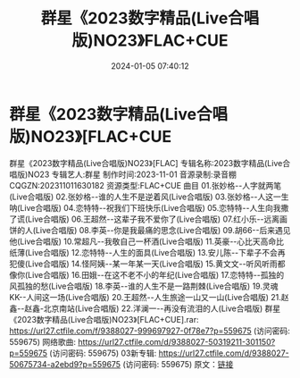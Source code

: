 ﻿---
title: 群星《2023数字精品(Live合唱版)NO23》FLAC+CUE
date: 2024-01-05 07:40:12
categories: WAV车载音乐、镜像
tags: 华语中文
---
# 群星《2023数字精品(Live合唱版)NO23》[FLAC+CUE

群星《2023数字精品(Live合唱版)NO23》[FLAC]
专辑名称:2023数字精品(Live合唱版)NO23
专辑艺人:群星
制作时间:2023-11-01
音源录制:录音棚
CQGZN:202311011630182
资源类型:FLAC+CUE
曲目
01.张妙格--人字就两笔(Live合唱版)
02.张妙格--谁的人生不是逆着风(Live合唱版)
03.张妙格--人这一生呐(Live合唱版)
04.恋特特--祝我们下班快乐(Live合唱版)
05.恋特特--人生向我撒了谎(Live合唱版)
06.王超然--这辈子我不爱你了(Live合唱版)
07.红小乐--远离画饼的人(Live合唱版)
08.李英--你是我最痛的思念(Live合唱版)
09.胡66--后来遇见他(Live合唱版)
10.常超凡--我敬自己一杯酒(Live合唱版)
11.英豪--心比天高命比纸薄(Live合唱版)
12.恋特特--人生的面具(Live合唱版)
13.安儿陈--下辈子不会再犯傻(Live合唱版)
14.怪阿姨--某一年某一天(Live合唱版)
15.黄文文--听风听雨都像你(Live合唱版)
16.田娥--在这不老不小的年纪(Live合唱版)
17.恋特特--孤独的风孤独的愁(Live合唱版)
18.李英--谁的人生不是一路荆棘(Live合唱版)
19.灵魂KK--人间这一场(Live合唱版)
20.王超然--人生旅途一山又一山(Live合唱版)
21.赵鑫--赵鑫-北京南站(Live合唱版)
22.洋澜一--再没有流泪的人(Live合唱版)
群星《2023数字精品(Live合唱版)NO23》[FLAC+CUE].rar: https://url27.ctfile.com/f/9388027-999697927-0f78e7?p=559675
(访问密码: 559675)
网络歌曲: https://url27.ctfile.com/d/9388027-50319211-301150?p=559675
(访问密码: 559675)
03新专辑: https://url27.ctfile.com/d/9388027-50675734-a2ebd9?p=559675
(访问密码: 559675)
原文：[链接](https://blog.sina.com.cn/s/blog_1647c7e7601031434.html)